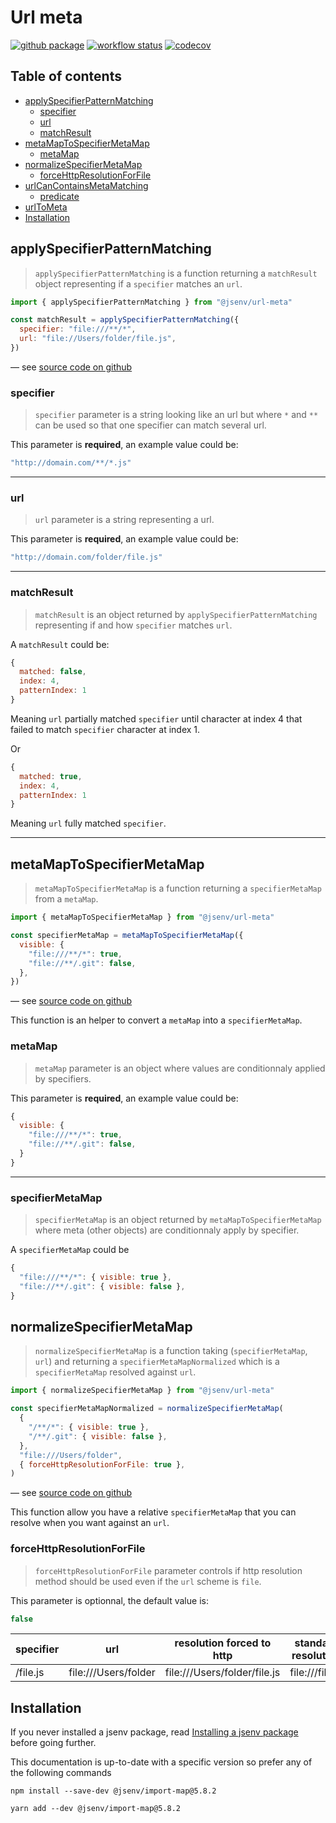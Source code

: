 # Url meta

[![github package](https://img.shields.io/github/package-json/v/jsenv/jsenv-url-meta.svg?label=package&logo=github)](https://github.com/jsenv/jsenv-url-meta/packages)
[![workflow status](https://github.com/jsenv/jsenv-url-meta/workflows/continuous%20testing/badge.svg)](https://github.com/jsenv/jsenv-url-meta/actions?workflow=continuous+testing)
[![codecov](https://codecov.io/gh/jsenv/jsenv-url-meta/branch/master/graph/badge.svg)](https://codecov.io/gh/jsenv/jsenv-url-meta)

## Table of contents

- [applySpecifierPatternMatching](#applySpecifierPatternMatching)
  - [specifier](#specifier)
  - [url](#url)
  - [matchResult](#matchResult)
- [metaMapToSpecifierMetaMap](#metaMapToSpecifierMetaMap)
  - [metaMap](#metaMap)
- [normalizeSpecifierMetaMap](#normalizeSpecifierMetaMap)
  - [forceHttpResolutionForFile](#forceHttpResolutionForFile)
- [urlCanContainsMetaMatching](#urlCanContainsMetaMatching)
  - [predicate](#predicate)
- [urlToMeta](#urlToMeta)
- [Installation](#installation)

## applySpecifierPatternMatching

> `applySpecifierPatternMatching` is a function returning a `matchResult` object representing if a `specifier` matches an `url`.

```js
import { applySpecifierPatternMatching } from "@jsenv/url-meta"

const matchResult = applySpecifierPatternMatching({
  specifier: "file:///**/*",
  url: "file://Users/folder/file.js",
})
```

— see [source code on github](./src/applySpecifierPatternMatching/applySpecifierPatternMatching.js)

### specifier

> `specifier` parameter is a string looking like an url but where `*` and `**` can be used so that one specifier can match several url.

This parameter is **required**, an example value could be:

```js
"http://domain.com/**/*.js"
```

---

### url

> `url` parameter is a string representing a url.

This parameter is **required**, an example value could be:

```js
"http://domain.com/folder/file.js"
```

---

### matchResult

> `matchResult` is an object returned by `applySpecifierPatternMatching` representing if and how `specifier` matches `url`.

A `matchResult` could be:

```js
{
  matched: false,
  index: 4,
  patternIndex: 1
}
```

Meaning `url` partially matched `specifier` until character at index 4 that failed to match `specifier` character at index 1.

Or

```js
{
  matched: true,
  index: 4,
  patternIndex: 1
}
```

Meaning `url` fully matched `specifier`.

---

## metaMapToSpecifierMetaMap

> `metaMapToSpecifierMetaMap` is a function returning a `specifierMetaMap` from a `metaMap`.

```js
import { metaMapToSpecifierMetaMap } from "@jsenv/url-meta"

const specifierMetaMap = metaMapToSpecifierMetaMap({
  visible: {
    "file:///**/*": true,
    "file://**/.git": false,
  },
})
```

— see [source code on github](./src/metaMapToSpecifierMetaMap/metaMapToSpecifierMetaMap.js)

This function is an helper to convert a `metaMap` into a `specifierMetaMap`.

### metaMap

> `metaMap` parameter is an object where values are conditionnaly applied by specifiers.

This parameter is **required**, an example value could be:

```js
{
  visible: {
    "file:///**/*": true,
    "file://**/.git": false,
  }
}
```

---

### specifierMetaMap

> `specifierMetaMap` is an object returned by `metaMapToSpecifierMetaMap` where meta (other objects) are conditionnaly apply by specifier.

A `specifierMetaMap` could be

```js
{
  "file:///**/*": { visible: true },
  "file://**/.git": { visible: false },
}
```

## normalizeSpecifierMetaMap

> `normalizeSpecifierMetaMap` is a function taking (`specifierMetaMap`, `url`) and returning a `specifierMetaMapNormalized` which is a `specifierMetaMap` resolved against `url`.

```js
import { normalizeSpecifierMetaMap } from "@jsenv/url-meta"

const specifierMetaMapNormalized = normalizeSpecifierMetaMap(
  {
    "/**/*": { visible: true },
    "/**/.git": { visible: false },
  },
  "file:///Users/folder",
  { forceHttpResolutionForFile: true },
)
```

— see [source code on github](./src/normalizeSpecifierMetaMap/normalizeSpecifierMetaMap.js)

This function allow you have a relative `specifierMetaMap` that you can resolve when you want against an `url`.

### forceHttpResolutionForFile

> `forceHttpResolutionForFile` parameter controls if http resolution method should be used even if the `url` scheme is `file`.

This parameter is optionnal, the default value is:

```js
false
```

| specifier | url                  | resolution forced to http    | standard resolution |
| --------- | -------------------- | ---------------------------- | ------------------- |
| /file.js  | file:///Users/folder | file:///Users/folder/file.js | file:///file.js     |

## Installation

If you never installed a jsenv package, read [Installing a jsenv package](https://github.com/jsenv/jsenv-core/blob/master/docs/installing-jsenv-package.md#installing-a-jsenv-package) before going further.

This documentation is up-to-date with a specific version so prefer any of the following commands

```console
npm install --save-dev @jsenv/import-map@5.8.2
```

```console
yarn add --dev @jsenv/import-map@5.8.2
```
